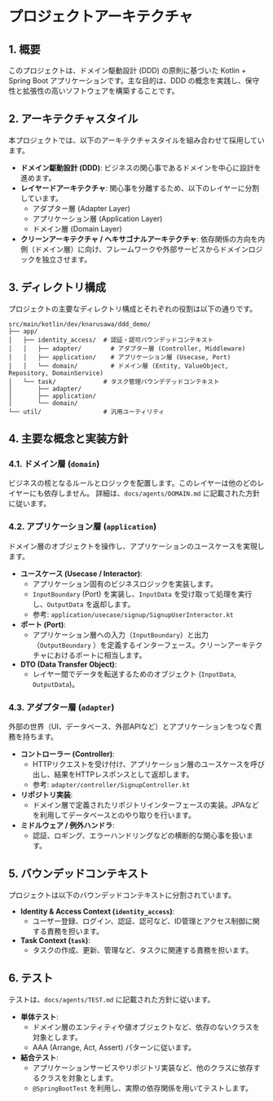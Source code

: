 # プロジェクトアーキテクチャ

## 1. 概要

このプロジェクトは、ドメイン駆動設計 (DDD) の原則に基づいた Kotlin + Spring Boot アプリケーションです。主な目的は、DDD
の概念を実践し、保守性と拡張性の高いソフトウェアを構築することです。

## 2. アーキテクチャスタイル

本プロジェクトでは、以下のアーキテクチャスタイルを組み合わせて採用しています。

- **ドメイン駆動設計 (DDD)**: ビジネスの関心事であるドメインを中心に設計を進めます。
- **レイヤードアーキテクチャ**: 関心事を分離するため、以下のレイヤーに分割しています。
    - アダプター層 (Adapter Layer)
    - アプリケーション層 (Application Layer)
    - ドメイン層 (Domain Layer)
- **クリーンアーキテクチャ / ヘキサゴナルアーキテクチャ**:
  依存関係の方向を内側（ドメイン層）に向け、フレームワークや外部サービスからドメインロジックを独立させます。

## 3. ディレクトリ構成

プロジェクトの主要なディレクトリ構成とそれぞれの役割は以下の通りです。

```
src/main/kotlin/dev/knarusawa/ddd_demo/
├── app/
│   ├── identity_access/  # 認証・認可バウンデッドコンテキスト
│   │   ├── adapter/        # アダプター層 (Controller, Middleware)
│   │   ├── application/    # アプリケーション層 (Usecase, Port)
│   │   └── domain/         # ドメイン層 (Entity, ValueObject, Repository, DomainService)
│   └── task/             # タスク管理バウンデデッドコンテキスト
│       ├── adapter/
│       ├── application/
│       └── domain/
└── util/                 # 汎用ユーティリティ
```

## 4. 主要な概念と実装方針

### 4.1. ドメイン層 (`domain`)

ビジネスの核となるルールとロジックを配置します。このレイヤーは他のどのレイヤーにも依存しません。
詳細は、`docs/agents/DOMAIN.md` に記載された方針に従います。

### 4.2. アプリケーション層 (`application`)

ドメイン層のオブジェクトを操作し、アプリケーションのユースケースを実現します。

- **ユースケース (Usecase / Interactor)**:
    - アプリケーション固有のビジネスロジックを実装します。
    - `InputBoundary` (Port) を実装し、`InputData` を受け取って処理を実行し、`OutputData` を返却します。
    - 参考: `application/usecase/signup/SignupUserInteractor.kt`
- **ポート (Port)**:
    - アプリケーション層への入力（`InputBoundary`）と出力（`OutputBoundary`
      ）を定義するインターフェース。クリーンアーキテクチャにおけるポートに相当します。
- **DTO (Data Transfer Object)**:
    - レイヤー間でデータを転送するためのオブジェクト (`InputData`, `OutputData`)。

### 4.3. アダプター層 (`adapter`)

外部の世界（UI、データベース、外部APIなど）とアプリケーションをつなぐ責務を持ちます。

- **コントローラー (Controller)**:
    - HTTPリクエストを受け付け、アプリケーション層のユースケースを呼び出し、結果をHTTPレスポンスとして返却します。
    - 参考: `adapter/controller/SignupController.kt`
- **リポジトリ実装**:
    - ドメイン層で定義されたリポジトリインターフェースの実装。JPAなどを利用してデータベースとのやり取りを行います。
- **ミドルウェア / 例外ハンドラ**:
    - 認証、ロギング、エラーハンドリングなどの横断的な関心事を扱います。

## 5. バウンデッドコンテキスト

プロジェクトは以下のバウンデッドコンテキストに分割されています。

- **Identity & Access Context (`identity_access`)**:
    - ユーザー登録、ログイン、認証、認可など、ID管理とアクセス制御に関する責務を担います。
- **Task Context (`task`)**:
    - タスクの作成、更新、管理など、タスクに関連する責務を担います。

## 6. テスト

テストは、`docs/agents/TEST.md` に記載された方針に従います。

- **単体テスト**:
    - ドメイン層のエンティティや値オブジェクトなど、依存のないクラスを対象とします。
    - AAA (Arrange, Act, Assert) パターンに従います。
- **結合テスト**:
    - アプリケーションサービスやリポジトリ実装など、他のクラスに依存するクラスを対象とします。
    - `@SpringBootTest` を利用し、実際の依存関係を用いてテストします。
